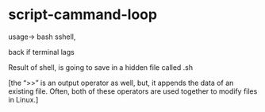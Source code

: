 # script-cammand-loop
usage-> bash sshell,   
   
back if terminal  lags 


Result of shell, is going to save in a hidden file called .sh

[the “>>” is an output operator as well, but, it appends the data of an existing file. Often, both of these operators are used together to modify files in Linux.]
